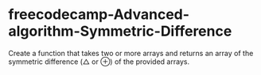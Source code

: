# freecodecamp-Advanced-algorithm-Symmetric-Difference
Create a function that takes two or more arrays and returns an array of the symmetric difference (△ or ⊕) of the provided arrays.
